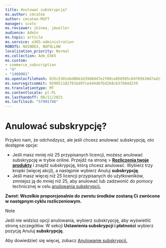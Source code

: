 ```yaml
---
title: Anulować subskrypcję?
ms.author: cmcatee
author: cmcatee-MSFT
manager: scotv
ms.reviewer: jkinma, jmueller
audience: Admin
ms.topic: article
ms.service: o365-administration
ROBOTS: NOINDEX, NOFOLLOW
localization_priority: Normal
ms.collection: Adm_O365
ms.custom:
- commerce_subscription
- "4"
- "1400001"
ms.openlocfilehash: 035c5301ebd06b1d39d0dd7e2f00ce058505c69f05630d7ad27fb5476ab4ef24
ms.sourcegitcommit: 920051182781bd97ce4d4d6fbd268cb37b84d239
ms.translationtype: MT
ms.contentlocale: pl-PL
ms.lasthandoff: 08/11/2021
ms.locfileid: "57901746"
---
```

# <a name="canceling-your-subscription"></a>Anulować subskrypcję?

Przykro nam, że odchodzysz, ale jeśli chcesz anulować subskrypcję, oto dostępne opcje:
  
- Jeśli masz mniej niż 25 przypisanych licencji, możesz anulować subskrypcję w trybie online. Przejdź na  stronę \> **[Rozliczenia twoje produkty](https://go.microsoft.com/fwlink/p/?linkid=842054)** i znajdź subskrypcję, którą chcesz anulować. Wybierz trzy kropki (więcej akcji), a następnie wybierz Anuluj **subskrypcję**.
- Jeśli masz więcej niż 25 licencji przypisanych do użytkowników, zmniejsz ją do mniej niż 25, aby anulować lub zadzwonić do pomocy technicznej w celu [anulowania subskrypcji.](https://docs.microsoft.com/microsoft-365/business-video/get-help-support)
  
**Zwrot: Wszelkie proporcjonalnie do zwrotu środków zostaną Ci zwrócone w następnym cyklu rozliczeniowym.**

> [!NOTE]
> Jeśli nie widzisz opcji anulowania, wybierz subskrypcję, aby wyświetlić stronę szczegółów. W sekcji **Ustawienia subskrypcji i płatności** wybierz pozycję Anuluj **subskrypcję**.

Aby dowiedzieć się więcej, zobacz [Anulowanie subskrypcji.](https://docs.microsoft.com/microsoft-365/commerce/subscriptions/cancel-your-subscription)
